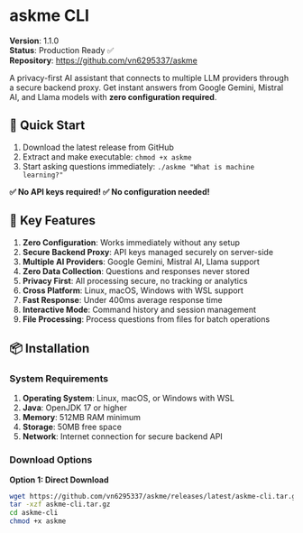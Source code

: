 # askme CLI

**Version**: 1.1.0  
**Status**: Production Ready ✅  
**Repository**: https://github.com/vn6295337/askme

A privacy-first AI assistant that connects to multiple LLM providers through a secure backend proxy. Get instant answers from Google Gemini, Mistral AI, and Llama models with **zero configuration required**.

## 🚀 Quick Start

1. Download the latest release from GitHub
2. Extract and make executable: `chmod +x askme`
3. Start asking questions immediately: `./askme "What is machine learning?"`

**✅ No API keys required! ✅ No configuration needed!**

## 🌟 Key Features

1. **Zero Configuration**: Works immediately without any setup
2. **Secure Backend Proxy**: API keys managed securely on server-side
3. **Multiple AI Providers**: Google Gemini, Mistral AI, Llama support
4. **Zero Data Collection**: Questions and responses never stored
5. **Privacy First**: All processing secure, no tracking or analytics
6. **Cross Platform**: Linux, macOS, Windows with WSL support
7. **Fast Response**: Under 400ms average response time
8. **Interactive Mode**: Command history and session management
9. **File Processing**: Process questions from files for batch operations

## 📦 Installation

### System Requirements

1. **Operating System**: Linux, macOS, or Windows with WSL
2. **Java**: OpenJDK 17 or higher
3. **Memory**: 512MB RAM minimum
4. **Storage**: 50MB free space
5. **Network**: Internet connection for secure backend API

### Download Options

**Option 1: Direct Download**
```bash
wget https://github.com/vn6295337/askme/releases/latest/askme-cli.tar.gz
tar -xzf askme-cli.tar.gz
cd askme-cli
chmod +x askme
